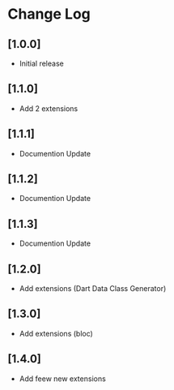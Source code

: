 # Change Log

## [1.0.0]
- Initial release

## [1.1.0]
- Add 2 extensions

## [1.1.1]
- Documention Update

## [1.1.2]
- Documention Update

## [1.1.3]
- Documention Update

## [1.2.0]
- Add extensions (Dart Data Class Generator)

## [1.3.0]
- Add extensions (bloc)

## [1.4.0]
- Add feew new extensions

